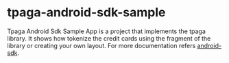 # tpaga-android-sdk-sample
Tpaga Android Sdk Sample App is a project that implements the tpaga library. 
It shows how tokenize the credit cards using the fragment of the library or creating your own layout. 
For more documentation refers [android-sdk](https://github.com/Tpaga/tpaga-android-sdk).
